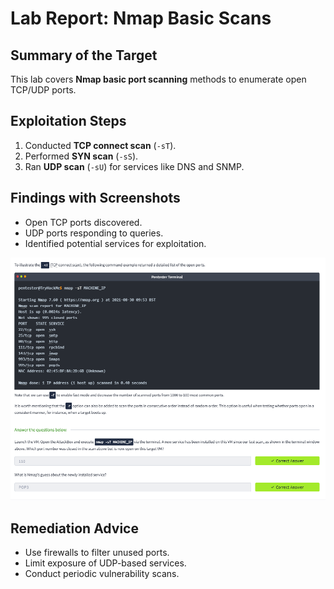 # Lab Report: Nmap Basic Scans

## Summary of the Target
This lab covers **Nmap basic port scanning** methods to enumerate open TCP/UDP ports.

## Exploitation Steps
1. Conducted **TCP connect scan** (`-sT`).  
2. Performed **SYN scan** (`-sS`).  
3. Ran **UDP scan** (`-sU`) for services like DNS and SNMP.  

## Findings with Screenshots
- Open TCP ports discovered.  
- UDP ports responding to queries.  
- Identified potential services for exploitation.  

![Nmap Basic Scans Screenshot](./nmap-basic.PNG)


## Remediation Advice
- Use firewalls to filter unused ports.  
- Limit exposure of UDP-based services.  
- Conduct periodic vulnerability scans.  
